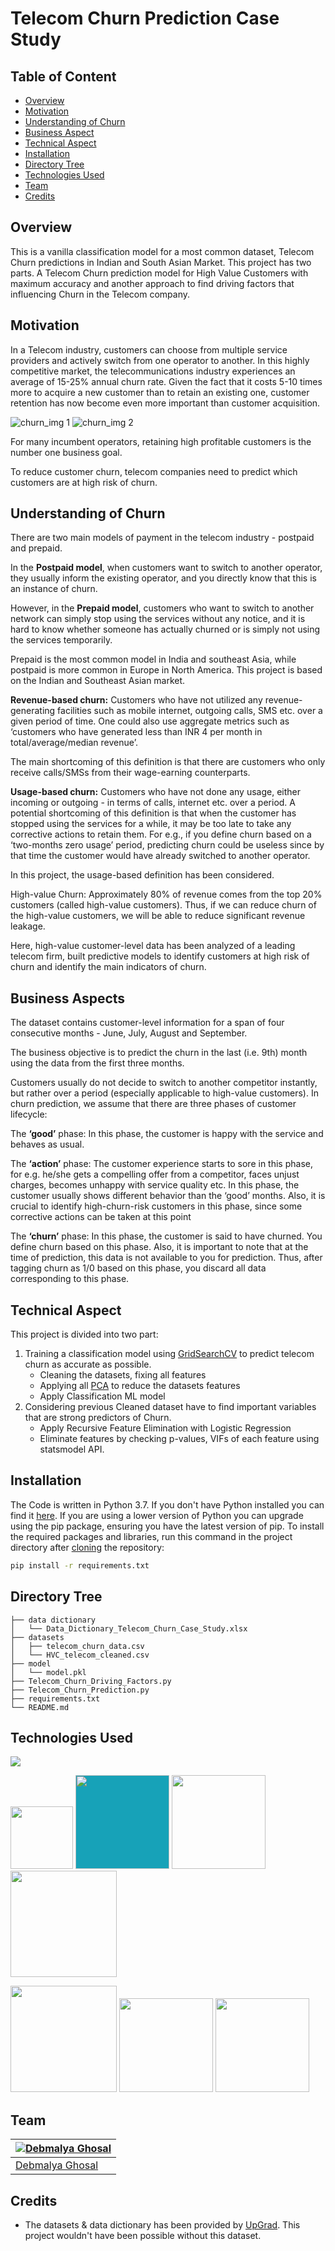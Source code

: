 # Telecom Churn Prediction Case Study 

## Table of Content
  * [Overview](#overview)
  * [Motivation](#motivation)
  * [Understanding of Churn](#understanding-of-churn)
  * [Business Aspect](#business-aspect)
  * [Technical Aspect](#technical-aspect)
  * [Installation](#installation)
  * [Directory Tree](#directory-tree)  
  * [Technologies Used](#technologies-used)
  * [Team](#team)
  * [Credits](#credits)


## Overview
This is a vanilla classification model for a most common dataset, Telecom Churn predictions in Indian and South Asian Market. This project has two parts. A Telecom Churn prediction model for High Value Customers with maximum accuracy and another approach to find driving factors that influencing Churn in the Telecom company.

## Motivation
In a Telecom industry, customers can choose from multiple service providers and actively switch from one operator to another. In this highly competitive market, the telecommunications industry experiences an average of 15-25% annual churn rate. Given the fact that it costs 5-10 times more to acquire a new customer than to retain an existing one, customer retention has now become even more important than customer acquisition.

![churn_img 1](https://miro.medium.com/max/1050/1*ajR-SIQzi8Reb6VaL5x2Gg.png) ![churn_img 2](https://miro.medium.com/max/1050/1*A-6PzYAEzHbXejMOoOYYHg.jpeg)

For many incumbent operators, retaining high profitable customers is the number one business goal.

To reduce customer churn, telecom companies need to predict which customers are at high risk of churn.

## Understanding of Churn
There are two main models of payment in the telecom industry - postpaid and prepaid.

In the **Postpaid model**, when customers want to switch to another operator, they usually inform the existing operator, and you directly know that this is an instance of churn.

However, in the **Prepaid model**, customers who want to switch to another network can simply stop using the services without any notice, and it is hard to know whether someone has actually churned or is simply not using the services temporarily.

Prepaid is the most common model in India and southeast Asia, while postpaid is more common in Europe in North America. This project is based on the Indian and Southeast Asian market.

**Revenue-based churn:** Customers who have not utilized any revenue-generating facilities such as mobile internet, outgoing calls, SMS etc. over a given period of time. One could also use aggregate metrics such as ‘customers who have generated less than INR 4 per month in total/average/median revenue’.

The main shortcoming of this definition is that there are customers who only receive calls/SMSs from their wage-earning counterparts.

**Usage-based churn:** Customers who have not done any usage, either incoming or outgoing - in terms of calls, internet etc. over a period.
A potential shortcoming of this definition is that when the customer has stopped using the services for a while, it may be too late to take any corrective actions to retain them. For e.g., if you define churn based on a ‘two-months zero usage’ period, predicting churn could be useless since by that time the customer would have already switched to another operator.

In this project, the usage-based definition has been considered.

High-value Churn: Approximately 80% of revenue comes from the top 20% customers (called high-value customers). Thus, if we can reduce churn of the high-value customers, we will be able to reduce significant revenue leakage.

Here, high-value customer-level data has been analyzed of a leading telecom firm, built predictive models to identify customers at high risk of churn and identify the main indicators of churn.

## Business Aspects
The dataset contains customer-level information for a span of four consecutive months - June, July, August and September.

The business objective is to predict the churn in the last (i.e. 9th) month using the data from the first three months.

Customers usually do not decide to switch to another competitor instantly, but rather over a period (especially applicable to high-value customers). In churn prediction, we assume that there are three phases of customer lifecycle:

The **‘good’** phase: In this phase, the customer is happy with the service and behaves as usual.

The **‘action’** phase: The customer experience starts to sore in this phase, for e.g. he/she gets a compelling offer from a competitor, faces unjust charges, becomes unhappy with service quality etc. In this phase, the customer usually shows different behavior than the ‘good’ months. Also, it is crucial to identify high-churn-risk customers in this phase, since some corrective actions can be taken at this point 

The **‘churn’** phase: In this phase, the customer is said to have churned. You define churn based on this phase. Also, it is important to note that at the time of prediction, this data is not available to you for prediction. Thus, after tagging churn as 1/0 based on this phase, you discard all data corresponding to this phase.

## Technical Aspect
This project is divided into two part:
1. Training a classification model using [GridSearchCV](https://scikit-learn.org/stable/modules/generated/sklearn.model_selection.GridSearchCV.html) to predict telecom churn as accurate as possible.
	- Cleaning the datasets, fixing all features
	- Applying all [PCA](https://scikit-learn.org/stable/modules/generated/sklearn.decomposition.PCA.html) to reduce the datasets features
	- Apply Classification ML model
2. Considering previous Cleaned dataset have to find important variables that are strong predictors of Churn.
    - Apply Recursive Feature Elimination with Logistic Regression
    - Eliminate features by checking p-values, VIFs of each feature using statsmodel API.

## Installation
The Code is written in Python 3.7. If you don't have Python installed you can find it [here](https://www.python.org/downloads/). If you are using a lower version of Python you can upgrade using the pip package, ensuring you have the latest version of pip. To install the required packages and libraries, run this command in the project directory after [cloning](https://www.howtogeek.com/451360/how-to-clone-a-github-repository/) the repository:
```bash
pip install -r requirements.txt
```

## Directory Tree 
```
├── data dictionary 
│   └── Data_Dictionary_Telecom_Churn_Case_Study.xlsx
├── datasets
│   ├── telecom_churn_data.csv
│   └── HVC_telecom_cleaned.csv
├── model
│   └── model.pkl
├── Telecom_Churn_Driving_Factors.py
├── Telecom_Churn_Prediction.py
├── requirements.txt
└── README.md
```

## Technologies Used

![](https://forthebadge.com/images/badges/made-with-python.svg)

[<img target="_blank" src="https://numpy.org/images/logos/numpy.svg" width=100>](https://numpy.org)    [<img target="_blank" src="https://pandas.pydata.org/static/img/pandas_white.svg" style="background-color:#17a2b8;" width=150>](https://pandas.pydata.org)    [<img target="_blank" src="https://scikit-learn.org/stable/_static/scikit-learn-logo-small.png" width=150>](https://scikit-learn.org/stable)   [<img target="_blank" src="https://www.statsmodels.org/stable/_images/statsmodels-logo-v2-horizontal.svg" width=170>](https://www.statsmodels.org)

[<img target="_blank" src="https://matplotlib.org/_static/logo2_compressed.svg" width=170>](https://matplotlib.org)      [<img target="_blank" src="https://seaborn.pydata.org/_static/logo-wide-lightbg.svg" width=150>](https://seaborn.pydata.org)      [<img target="_blank" src="https://jupyter.org/assets/nav_logo.svg" width=150>](https://jupyter.org)

## Team
[![Debmalya Ghosal](https://avatars2.githubusercontent.com/u/60285205?s=144&u=45fc55fc21b66ed5ea26153766e3d8e1cc3f4449&v=4)](https://github.com/debmalya92) |
-|
[Debmalya Ghosal](https://github.com/debmalya92) |)

## Credits
- The datasets & data dictionary has been provided by [UpGrad](https://www.upgrad.com/). This project wouldn't have been possible without this dataset.
